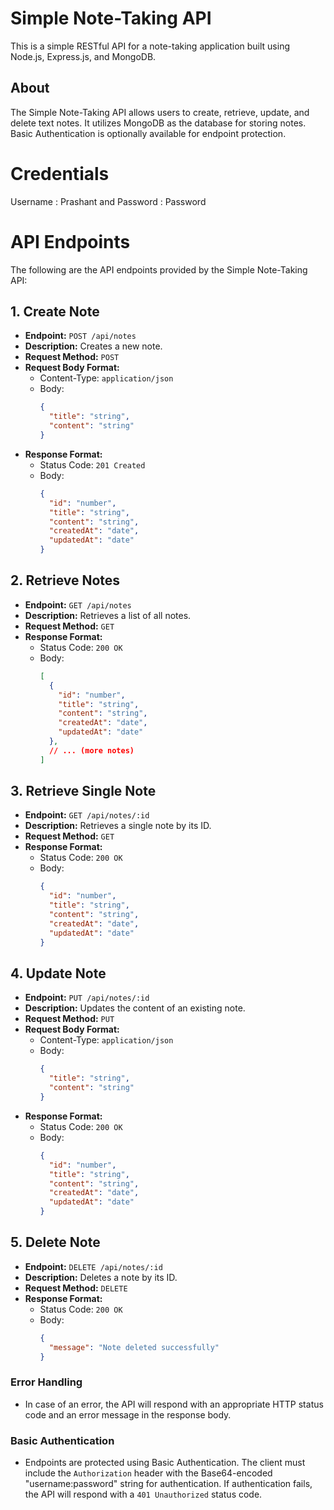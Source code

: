 # Simple Note-Taking API

This is a simple RESTful API for a note-taking application built using Node.js, Express.js, and MongoDB.

## About

The Simple Note-Taking API allows users to create, retrieve, update, and delete text notes. It utilizes MongoDB as the database for storing notes. Basic Authentication is optionally available for endpoint protection.

# Credentials

  Username : Prashant and 
  Password : Password
  
# API Endpoints

The following are the API endpoints provided by the Simple Note-Taking API:

## 1. Create Note

- **Endpoint:** `POST /api/notes`
- **Description:** Creates a new note.
- **Request Method:** `POST`
- **Request Body Format:**
  - Content-Type: `application/json`
  - Body:
    ```json
    {
      "title": "string",
      "content": "string"
    }
    ```
- **Response Format:**
  - Status Code: `201 Created`
  - Body:
    ```json
    {
      "id": "number",
      "title": "string",
      "content": "string",
      "createdAt": "date",
      "updatedAt": "date"
    }
    ```

## 2. Retrieve Notes

- **Endpoint:** `GET /api/notes`
- **Description:** Retrieves a list of all notes.
- **Request Method:** `GET`
- **Response Format:**
  - Status Code: `200 OK`
  - Body:
    ```json
    [
      {
        "id": "number",
        "title": "string",
        "content": "string",
        "createdAt": "date",
        "updatedAt": "date"
      },
      // ... (more notes)
    ]
    ```

## 3. Retrieve Single Note

- **Endpoint:** `GET /api/notes/:id`
- **Description:** Retrieves a single note by its ID.
- **Request Method:** `GET`
- **Response Format:**
  - Status Code: `200 OK`
  - Body:
    ```json
    {
      "id": "number",
      "title": "string",
      "content": "string",
      "createdAt": "date",
      "updatedAt": "date"
    }
    ```

## 4. Update Note

- **Endpoint:** `PUT /api/notes/:id`
- **Description:** Updates the content of an existing note.
- **Request Method:** `PUT`
- **Request Body Format:**
  - Content-Type: `application/json`
  - Body:
    ```json
    {
      "title": "string",
      "content": "string"
    }
    ```
- **Response Format:**
  - Status Code: `200 OK`
  - Body:
    ```json
    {
      "id": "number",
      "title": "string",
      "content": "string",
      "createdAt": "date",
      "updatedAt": "date"
    }
    ```

## 5. Delete Note

- **Endpoint:** `DELETE /api/notes/:id`
- **Description:** Deletes a note by its ID.
- **Request Method:** `DELETE`
- **Response Format:**
  - Status Code: `200 OK`
  - Body:
    ```json
    {
      "message": "Note deleted successfully"
    }
    ```

### Error Handling

- In case of an error, the API will respond with an appropriate HTTP status code and an error message in the response body.

### Basic Authentication 

- Endpoints are protected using Basic Authentication. The client must include the `Authorization` header with the Base64-encoded "username:password" string for authentication. If authentication fails, the API will respond with a `401 Unauthorized` status code.
